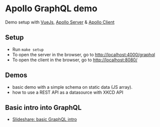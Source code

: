 # Apollo GraphQL demo

Demo setup with [VueJs](https://vuejs.org/), [Apollo Server](https://www.apollographql.com/docs/apollo-server/) &amp; [Apollo Client](https://github.com/Akryum/vue-apollo)

## Setup

- Run `make setup`
- To open the server in the browser, go to [http://localhost:4000/graphql](http://localhost:4000/graphql)
- To open the client in the browser, go to [http://localhost:8080/](http://localhost:8080/)

## Demos

- basic demo with a simple schema on static data (JS array).
- how to use a REST API as a datasource with XKCD API 

## Basic intro into GraphQL 

- [Slideshare: basic GraphQL intro](https://www.slideshare.net/berndalter7/graphql-in-symfony)
